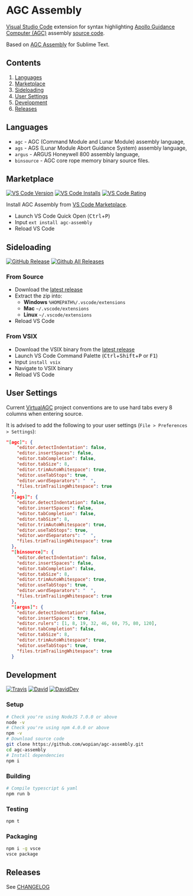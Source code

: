 # AGC Assembly
[Visual Studio Code][0] extension for syntax highlighting [Apollo Guidance Computer (AGC)][1] assembly [source code][2].

Based on [AGC Assembly][3] for Sublime Text.

## Contents
1. [Languages](#languages)
1. [Marketplace](#marketplace)
1. [Sideloading](#sideloading)
1. [User Settings](#user-settings)
1. [Development](#development)
1. [Releases](#releases)

## Languages
- `agc` - AGC (Command Module and Lunar Module) assembly language,
- `ags` - AGS (Lunar Module Abort Guidance System) assembly language,
- `argus` - ARGUS Honeywell 800 assembly language,
- `binsource` - AGC core rope memory binary source files.

## Marketplace
[![VS Code Version]][6]
[![VS Code Installs]][6]
[![VS Code Rating]][6]

Install AGC Assembly from [VS Code Marketplace][6].
- Launch VS Code Quick Open (<kbd>Ctrl</kbd>+<kbd>P</kbd>)
- Input `ext install agc-assembly`
- Reload VS Code

## Sideloading
[![GitHub Release]][7]
[![Github All Releases]][7]

### From Source
- Download the [latest release][7]
- Extract the zip into:
    - **Windows** `%HOMEPATH%/.vscode/extensions`
    - **Mac** `~/.vscode/extensions`
    - **Linux** `~/.vscode/extensions`
- Reload VS Code

### From VSIX
- Download the VSIX binary from the [latest release][7]
- Launch VS Code Command Palette (<kbd>Ctrl</kbd>+<kbd>Shift</kbd>+<kbd>P</kbd> or <kbd>F1</kbd>)
- Input `install vsix`
- Navigate to VSIX binary
- Reload VS Code

## User Settings
Current [VirtualAGC][1] project conventions are to use hard tabs every 8 columns when entering source. 

It is advised to add the following to your user settings (`File > Preferences > Settings`):
```json
"[agc]": {
    "editor.detectIndentation": false,
    "editor.insertSpaces": false,
    "editor.tabCompletion": false,
    "editor.tabSize": 8,
    "editor.trimAutoWhitespace": true,
    "editor.useTabStops": true,
    "editor.wordSeparators": "  ",
    "files.trimTrailingWhitespace": true
  },
  "[ags]": {
    "editor.detectIndentation": false,
    "editor.insertSpaces": false,
    "editor.tabCompletion": false,
    "editor.tabSize": 8,
    "editor.trimAutoWhitespace": true,
    "editor.useTabStops": true,
    "editor.wordSeparators": "  ",
    "files.trimTrailingWhitespace": true
  },
  "[binsource]": {
    "editor.detectIndentation": false,
    "editor.insertSpaces": false,
    "editor.tabCompletion": false,
    "editor.tabSize": 8,
    "editor.trimAutoWhitespace": true,
    "editor.useTabStops": true,
    "editor.wordSeparators": "  ",
    "files.trimTrailingWhitespace": true
  },
  "[argus]": {
    "editor.detectIndentation": false,
    "editor.insertSpaces": true,
    "editor.rulers": [1, 8, 19, 32, 46, 60, 75, 80, 120],
    "editor.tabCompletion": false,
    "editor.tabSize": 8,
    "editor.trimAutoWhitespace": true,
    "editor.useTabStops": true,
    "files.trimTrailingWhitespace": true
  }
```

## Development

[![Travis]][8]
[![David]][9]
[![DavidDev]][10]

### Setup
```bash
# Check you're using NodeJS 7.0.0 or above
node -v
# Check you're using npm 4.0.0 or above
npm -v
# Download source code
git clone https://github.com/wopian/agc-assembly.git
cd agc-assembly
# Install dependencies
npm i
```

### Building
```bash
# Compile typescript & yaml
npm run b
```

### Testing
```bash
npm t
```

### Packaging
```bash
npm i -g vsce
vsce package
```

## Releases
See [CHANGELOG](https://github.com/wopian/agc-assembly/blob/master/CHANGELOG.md)

[Travis]:https://img.shields.io/travis/wopian/agc-assembly.svg?style=flat-square
[GitHub Release]:https://img.shields.io/github/release/wopian/agc-assembly.svg?style=flat-square
[GitHub All Releases]:https://img.shields.io/github/downloads/wopian/agc-assembly/total.svg?style=flat-square
[VS Code Version]:http://vsmarketplacebadge.apphb.com/version-short/wopian.agc-assembly.svg?style=flat-square
[VS Code Installs]:http://vsmarketplacebadge.apphb.com/installs/wopian.agc-assembly.svg?style=flat-square
[VS Code Rating]:http://vsmarketplacebadge.apphb.com/rating-short/wopian.agc-assembly.svg?style=flat-square
[David]:https://img.shields.io/david/wopian/agc-assembly.svg?style=flat-square
[DavidDev]:https://img.shields.io/david/dev/wopian/agc-assembly.svg?style=flat-square

[0]:https://code.visualstudio.com/
[1]:http://www.ibiblio.org/apollo/
[2]:https://github.com/rburkey2005/virtualagc
[3]:https://github.com/jimlawton/AGC-Assembly
[4]:https://nodejs.org/en/
[5]:https://www.npmjs.com/
[6]:https://marketplace.visualstudio.com/items?itemName=wopian.agc-assembly
[7]:https://github.com/wopian/agc-assembly/releases
[8]:https://travis-ci.org/wopian/agc-assembly
[9]:https://david-dm.org/wopian/agc-assembly
[10]:https://david-dm.org/wopian/agc-assembly?type=dev
